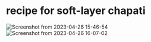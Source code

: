 # recipe for soft-layer chapati
![Screenshot from 2023-04-26 15-46-54](https://user-images.githubusercontent.com/129600311/234579290-c504ef2d-95cd-422d-9a75-11ee68165f05.png)
![Screenshot from 2023-04-26 16-07-02](https://user-images.githubusercontent.com/129600311/234584368-10852e98-918d-4bfe-ad99-8a8863542de6.png)
